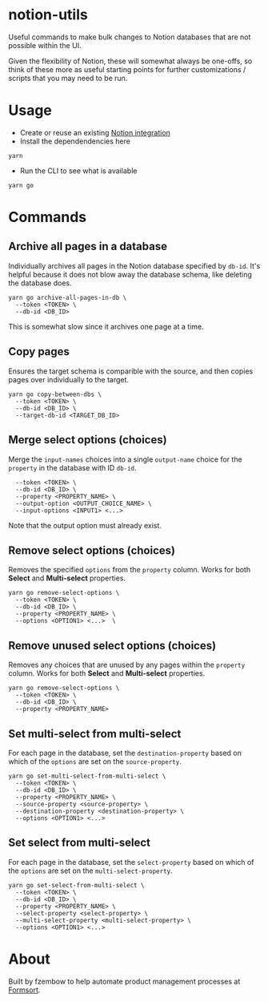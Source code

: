 # notion-utils

Useful commands to make bulk changes to Notion databases that are not possible within the UI.

Given the flexibility of Notion, these will somewhat always be one-offs, so think of these more as useful starting points for further customizations / scripts that you may need to be run.

# Usage

- Create or reuse an existing [Notion integration](https://developers.notion.com/docs/getting-started)
- Install the dependendencies here

```
yarn
```

- Run the CLI to see what is available

```
yarn go
```

# Commands

## Archive all pages in a database

Individually archives all pages in the Notion database specified by `db-id`. It's helpful because it does not blow away the database schema, like deleting the database does.

```
yarn go archive-all-pages-in-db \
  --token <TOKEN> \
  --db-id <DB_ID>
```

This is somewhat slow since it archives one page at a time.

## Copy pages

Ensures the target schema is comparible with the source, and then copies pages over individually to the target.

```
yarn go copy-between-dbs \
  --token <TOKEN> \
  --db-id <DB_ID> \
  --target-db-id <TARGET_DB_ID>
```

## Merge select options (choices)

Merge the `input-names` choices into a single `output-name` choice for the `property` in the database with ID `db-id`.

```yarn go merge-select-options \
  --token <TOKEN> \
  --db-id <DB_ID> \
  --property <PROPERTY_NAME> \
  --output-option <OUTPUT_CHOICE_NAME> \
  --input-options <INPUT1> <...>
```

Note that the output option must already exist.

## Remove select options (choices)

Removes the specified `options` from the `property` column. Works for both **Select** and **Multi-select** properties.

```
yarn go remove-select-options \
  --token <TOKEN> \
  --db-id <DB_ID> \
  --property <PROPERTY_NAME> \
  --options <OPTION1> <...>  \
```

## Remove unused select options (choices)

Removes any choices that are unused by any pages within the `property` column. Works for both **Select** and **Multi-select** properties.

```
yarn go remove-select-options \
  --token <TOKEN> \
  --db-id <DB_ID> \
  --property <PROPERTY_NAME>
```

## Set multi-select from multi-select

For each page in the database, set the `destination-property` based on which of the `options` are set on the `source-property`.

```
yarn go set-multi-select-from-multi-select \
  --token <TOKEN> \
  --db-id <DB_ID> \
  --property <PROPERTY_NAME> \
  --source-property <source-property> \
  --destination-property <destination-property> \
  --options <OPTION1> <...>
```

## Set select from multi-select

For each page in the database, set the `select-property` based on which of the `options` are set on the `multi-select-property`.

```
yarn go set-select-from-multi-select \
  --token <TOKEN> \
  --db-id <DB_ID> \
  --property <PROPERTY_NAME> \
  --select-property <select-property> \
  --multi-select-property <multi-select-property> \
  --options <OPTION1> <...>
```

# About

Built by fzembow to help automate product management processes at [Formsort](https://formsort.com).

